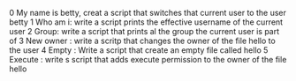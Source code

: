 0 My name is betty, creat a script that switches that current user to the user betty
1 Who am i: write a script prints the effective username of the current user
2 Group: write a script that prints al the group the current user is part of
3 New owner : write a scritp that changes the owner of the file hello to the user
4 Empty : Write a script that create an empty file called hello
5 Execute : write s script that adds execute permission to the owner of the file hello
